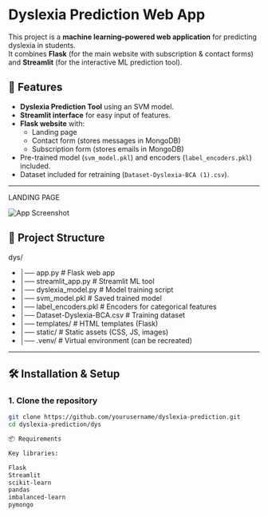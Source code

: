 # Dyslexia Prediction Web App

This project is a **machine learning–powered web application** for predicting dyslexia in students.  
It combines **Flask** (for the main website with subscription & contact forms) and **Streamlit** (for the interactive ML prediction tool).

## 🚀 Features
- **Dyslexia Prediction Tool** using an SVM model.
- **Streamlit interface** for easy input of features.
- **Flask website** with:
  - Landing page
  - Contact form (stores messages in MongoDB)
  - Subscription form (stores emails in MongoDB)
- Pre-trained model (`svm_model.pkl`) and encoders (`label_encoders.pkl`) included.
- Dataset included for retraining (`Dataset-Dyslexia-BCA (1).csv`).

---

LANDING PAGE

![App Screenshot](Dyslexia.png)

## 📂 Project Structure

dys/
- │── app.py                 # Flask web app
- │── streamlit_app.py       # Streamlit ML tool
- │── dyslexia_model.py      # Model training script
- │── svm_model.pkl          # Saved trained model
- │── label_encoders.pkl     # Encoders for categorical features
- │── Dataset-Dyslexia-BCA.csv   # Training dataset
- │── templates/             # HTML templates (Flask)
- │── static/                # Static assets (CSS, JS, images)
- │── .venv/                 # Virtual environment (can be recreated)



---

## 🛠 Installation & Setup

### 1. Clone the repository
```bash
git clone https://github.com/yourusername/dyslexia-prediction.git
cd dyslexia-prediction/dys

📦 Requirements

Key libraries:

Flask
Streamlit
scikit-learn
pandas
imbalanced-learn
pymongo


